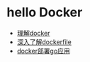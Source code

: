 # hello Docker
 
+ [理解docker](docker.md)
+ [深入了解dockerfile](Dive%20into%20Dockerfile.md)
+ [docker部署go应用](go%20docker部署.md)